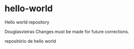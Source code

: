 # hello-world
Hello world repository

Douglasvieiras
Changes must be made for future corrections.

repositório de hello world
